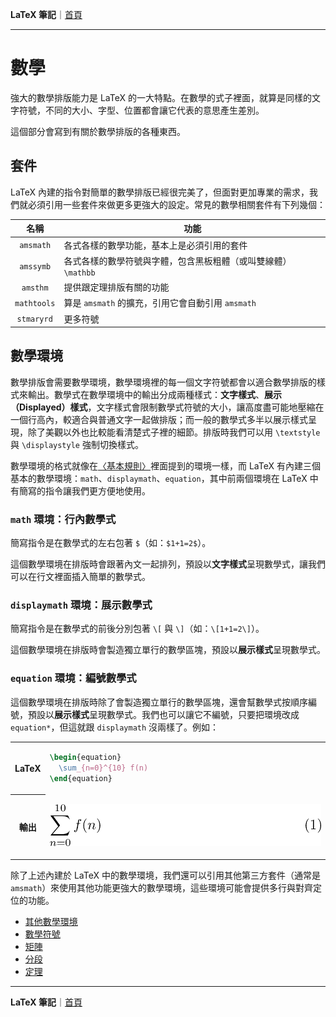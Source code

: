 **LaTeX 筆記**｜[首頁](../README.md)

-------------

# 數學
強大的數學排版能力是 LaTeX 的一大特點。在數學的式子裡面，就算是同樣的文字符號，不同的大小、字型、位置都會讓它代表的意思產生差別。

這個部分會寫到有關於數學排版的各種東西。

## 套件
LaTeX 內建的指令對簡單的數學排版已經很完美了，但面對更加專業的需求，我們就必須引用一些套件來做更多更強大的設定。常見的數學相關套件有下列幾個：

| 名稱      | 功能 |
|:---------:|------|
|`amsmath`  | 各式各樣的數學功能，基本上是必須引用的套件 |
|`amssymb`  | 各式各樣的數學符號與字體，包含黑板粗體（或叫雙線體）`\mathbb` |
|`amsthm`   | 提供跟定理排版有關的功能 |
|`mathtools`| 算是 `amsmath` 的擴充，引用它會自動引用 `amsmath` |
|`stmaryrd` | 更多符號 |

## 數學環境
數學排版會需要數學環境，數學環境裡的每一個文字符號都會以適合數學排版的樣式來輸出。數學式在數學環境中的輸出分成兩種樣式：**文字樣式**、**展示（Displayed）樣式**，文字樣式會限制數學式符號的大小，讓高度盡可能地壓縮在一個行高內，較適合與普通文字一起做排版；而一般的數學式多半以展示樣式呈現，除了美觀以外也比較能看清楚式子裡的細節。排版時我們可以用 `\textstyle` 與 `\displaystyle` 強制切換樣式。

數學環境的格式就像在[〈基本規則〉](../basics.md)裡面提到的環境一樣，而 LaTeX 有內建三個基本的數學環境：`math`、`displaymath`、`equation`，其中前兩個環境在 LaTeX 中有簡寫的指令讓我們更方便地使用。

### `math` 環境：行內數學式
簡寫指令是在數學式的左右包著 `$`（如：`$1+1=2$`）。

這個數學環境在排版時會跟著內文一起排列，預設以**文字樣式**呈現數學式，讓我們可以在行文裡面插入簡單的數學式。

### `displaymath` 環境：展示數學式
簡寫指令是在數學式的前後分別包著 `\[` 與 `\]`（如：`\[1+1=2\]`）。

這個數學環境在排版時會製造獨立單行的數學區塊，預設以**展示樣式**呈現數學式。

### `equation` 環境：編號數學式
這個數學環境在排版時除了會製造獨立單行的數學區塊，還會幫數學式按順序編號，預設以**展示樣式**呈現數學式。我們也可以讓它不編號，只要把環境改成 `equation*`，但這就跟 `displaymath` 沒兩樣了。例如：
<table>
<tr><th>LaTeX<td>

```tex
\begin{equation}
  \sum_{n=0}^{10} f(n)
\end{equation}
```

<tr><th>輸出<td>

![](../img/mathenv_equation.png)
</table>

除了上述內建於 LaTeX 中的數學環境，我們還可以引用其他第三方套件（通常是 `amsmath`）來使用其他功能更強大的數學環境，這些環境可能會提供多行與對齊定位的功能。

- [其他數學環境](math_environments.md)
- [數學符號](math_symbols.md)
- [矩陣](math_matrices.md)
- [分段](math_cases.md)
- [定理](math_theorems.md)

-------------

**LaTeX 筆記**｜[首頁](../README.md)

